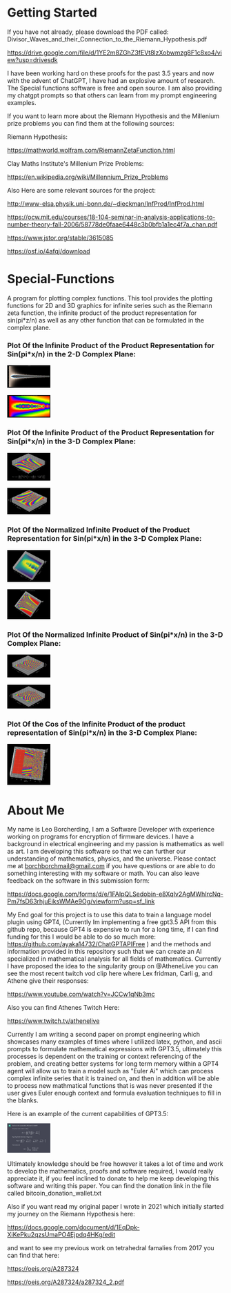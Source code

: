 # Getting Started
If you have not already, please download the PDF called:
Divisor_Waves_and_their_Connection_to_the_Riemann_Hypothesis.pdf

https://drive.google.com/file/d/1YE2m8ZGhZ3fEVt8lzXobwmzg8F1c8xo4/view?usp=drivesdk

I have been working hard on these proofs for the past 3.5 years and now with the advent of ChatGPT, I have had an explosive amount of research.
The Special functions software is free and open source. I am also providing my chatgpt prompts so that others can learn from my prompt engineering examples.
  
If you want to learn more about the Riemann Hypothesis and the Millenium prize problems you can find them at the following sources:

Riemann Hypothesis:

https://mathworld.wolfram.com/RiemannZetaFunction.html

Clay Maths Institute's Millenium Prize Problems:

https://en.wikipedia.org/wiki/Millennium_Prize_Problems

Also Here are some relevant sources for the project:

http://www-elsa.physik.uni-bonn.de/~dieckman/InfProd/InfProd.html

https://ocw.mit.edu/courses/18-104-seminar-in-analysis-applications-to-number-theory-fall-2006/58778de0faae6448c3b0bfb1a1ec4f7a_chan.pdf

https://www.jstor.org/stable/3615085

https://osf.io/4afqj/download

# Special-Functions
A program for plotting complex functions. This tool provides the plotting functions for 2D and 3D graphics for infinite series such as the Riemann zeta function, 
the infinite product of the product representation for sin(pi*z/n) as well as any other function that can be formulated in the complex plane.

### Plot Of the Infinite Product of the Product Representation for Sin(pi*x/n) in the 2-D Complex Plane:

<img
src="graphs/2D_Complex_Graphs/Infinite_Product_of_infinite_product_representation_of_sin/Complex_product_11_n[0-84]_Imaginary_scalar.png"
  alt="Alt text"
  title="Plot Of the Infinite Product of the Product Representation for Sin(pi*x/n)"
  style="display: inline-block; margin: 0 auto; max-width: 100px">
  
<img
src="graphs/3D_Complex_Graphs/product_of_product_representation_of_sin/non_normalized_goodm_prism_8.png"
  alt="Alt text"
  title="Plot Of the Infinite Product of the Product Representation for Sin(pi*x/n)"
  style="display: inline-block; margin: 0 auto; max-width: 100px">

### Plot Of the Infinite Product of the Product Representation for Sin(pi*x/n) in the 3-D Complex Plane:

<img
src="graphs/3D_Complex_Graphs/product_of_product_representation_of_sin/Poster_formula_leoborch_special_functions_2.png"
  alt="Alt text"
  title="Plot Of the Infinite Product of the Product Representation for Sin(pi*x/n)"
  style="display: inline-block; margin: 0 auto; max-width: 100px">
  
<img
src="graphs/3D_Complex_Graphs/product_of_product_representation_of_sin/non_normalized_goodm_prism_9.png"
  alt="Alt text"
  title="Plot Of the Infinite Product of the Product Representation for Sin(pi*x/n)"
  style="display: inline-block; margin: 0 auto; max-width: 100px">

### Plot Of the Normalized Infinite Product of the Product Representation for Sin(pi*x/n) in the 3-D Complex Plane:

<img
  src="graphs/3D_Complex_Graphs/product_of_product_representation_of_sin/ComplexPlot_prodprodforsin_15.png"
  alt="Alt text"
  title="Plot Of the Infinite Product of the Product Representation for Sin(pi*x/n)"
  style="display: inline-block; margin: 0 auto; max-width: 100px">
  
<img
  src="graphs/3D_Complex_Graphs/product_of_product_representation_of_sin/ComplexPlot_norm_prodprodforsin_prism_3.png"
  alt="Alt text"
  title="Plot Of the Infinite Product of the Product Representation for Sin(pi*x/n)"
  style="display: inline-block; margin: 0 auto; max-width: 100px">

### Plot Of the Normalized Infinite Product of Sin(pi*x/n) in the 3-D Complex Plane:

<img
  src="graphs/3D_Complex_Graphs/product of sin/Complex_3D_normalized_product_of_sin_14_prism.png"
  alt="Alt text"
  title="Plot Of the Infinite Product of the Product Representation for Sin(pi*x/n)"
  style="display: inline-block; margin: 0 auto; max-width: 100px">

<img
  src="graphs/3D_Complex_Graphs/product of sin/Complex_3D_normalized_product_of_sin_13_prism.png"
  alt="Alt text"
  title="Plot Of the Infinite Product of the Product Representation for Sin(pi*x/n)"
  style="display: inline-block; margin: 0 auto; max-width: 100px">

### Plot Of the Cos of the Infinite Product of the product representation of Sin(pi*x/n) in the 3-D Complex Plane:
  
 <img
  src="graphs/3D_Complex_Graphs/cos of prod of prod representation of sin/cosprodprodreprsin_11.png"
  alt="Alt text"
  title="Plot Of the Infinite Product of the Product Representation for Sin(pi*x/n)"
  style="display: inline-block; margin: 0 auto; max-width: 100px">
   
# About Me
My name is Leo Borcherding, I am a Software Developer with experience working on programs for encryption of firmware devices. I have a background in electrical
engineering and my passion is mathematics as well as art. I am developing this software so that we can further our understanding of mathematics, physics, 
and the universe. Please contact me at borchborchmail@gmail.com if you have questions or are able to do something interesting with my software or math. You can also leave feedback on the software in this submission form:

https://docs.google.com/forms/d/e/1FAIpQLSedobin-e8XqIv2AgMWhIrcNq-Pm7fsD63rhjuEiksWMAe9Og/viewform?usp=sf_link

My End goal for this project is to use this data to train a language model plugin using GPT4, (Currently Im implementing a free gpt3.5 API from this github repo, because GPT4 is expensive to run for a long time, if I can find funding for this I would be able to do so much more: https://github.com/ayaka14732/ChatGPTAPIFree ) and the methods and information provided in this repository such that we can create an AI specialized in mathematical analysis for all fields of mathematics. Currently I have proposed the idea to the singularity group on @AtheneLive you can see the most recent twitch vod clip here where Lex fridman, Carli g, and Athene give their responses:

https://www.youtube.com/watch?v=JCCw1qNb3mc

Also you can find Athenes Twitch Here:

https://www.twitch.tv/athenelive

Currently I am writing a second paper on prompt engineering which showcases many examples of times where I utilized latex, python, and ascii prompts to formulate mathematical expressions with GPT3.5, ultimately this processes is dependent on the training or context referencing of the problem, and creating better systems for long term memory within a GPT4 agent will allow us to train a model such as "Euler Ai" which can process complex infinite series that it is trained on, and then in addition will be able to process new mathmatical functions that is was never presented if the user gives Euler enough context and formula evaluation techniques to fill in the blanks. 

Here is an example of the current capabilities of GPT3.5:

<img
  src="gpt35_logs/Conversations/compositenumbers_latex_1.png"
  alt="Alt text"
  title="Latex Prompt Engineering"
  style="display: inline-block; margin: 0 auto; max-width: 100px">

Ultimately knowledge should be free however it takes a lot of time and work to develop the mathematics, proofs and software required, I would really appreciate 
it, if you feel inclined to donate to help me keep developing this software and writing this paper. You can find the donation link in the file called bitcoin_donation_wallet.txt

Also if you want read my original paper I wrote in 2021 which initially started my journey on the Riemann Hypothesis here:

https://docs.google.com/document/d/1EqDpk-XiKePku2qzsUmaPO4Ejpdq4HKg/edit

and want to see my previous work on tetrahedral famalies from 2017 you can find that here:

https://oeis.org/A287324

https://oeis.org/A287324/a287324_2.pdf
